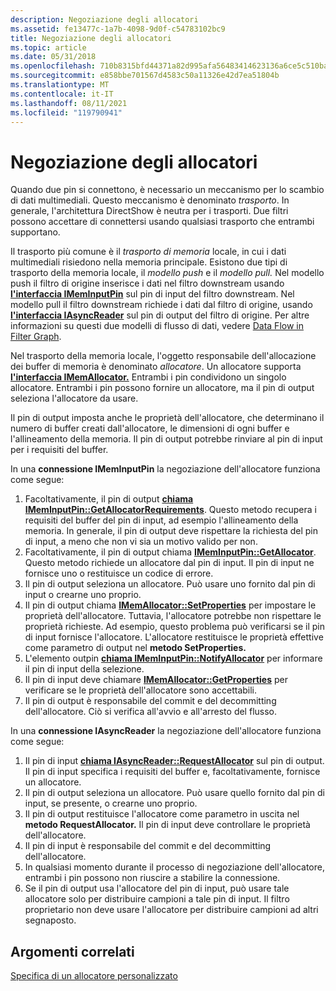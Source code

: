 ```yaml
---
description: Negoziazione degli allocatori
ms.assetid: fe13477c-1a7b-4098-9d0f-c54783102bc9
title: Negoziazione degli allocatori
ms.topic: article
ms.date: 05/31/2018
ms.openlocfilehash: 710b8315bfd44371a82d995afa56483414623136a6ce5c510babd5ea07b4b8bb
ms.sourcegitcommit: e858bbe701567d4583c50a11326e42d7ea51804b
ms.translationtype: MT
ms.contentlocale: it-IT
ms.lasthandoff: 08/11/2021
ms.locfileid: "119790941"
---
```

# <a name="negotiating-allocators"></a>Negoziazione degli allocatori

Quando due pin si connettono, è necessario un meccanismo per lo scambio di dati multimediali. Questo meccanismo è denominato *trasporto*. In generale, l'architettura DirectShow è neutra per i trasporti. Due filtri possono accettare di connettersi usando qualsiasi trasporto che entrambi supportano.

Il trasporto più comune è il *trasporto di memoria* locale, in cui i dati multimediali risiedono nella memoria principale. Esistono due tipi di trasporto della memoria locale, il *modello push* e il *modello pull.* Nel modello push il filtro di origine inserisce i dati nel filtro downstream usando [**l'interfaccia IMemInputPin**](/windows/desktop/api/Strmif/nn-strmif-imeminputpin) sul pin di input del filtro downstream. Nel modello pull il filtro downstream richiede i dati dal filtro di origine, usando [**l'interfaccia IAsyncReader**](/windows/desktop/api/Strmif/nn-strmif-iasyncreader) sul pin di output del filtro di origine. Per altre informazioni su questi due modelli di flusso di dati, vedere [Data Flow in Filter Graph](data-flow-in-the-filter-graph.md).

Nel trasporto della memoria locale, l'oggetto responsabile dell'allocazione dei buffer di memoria è denominato *allocatore*. Un allocatore supporta [**l'interfaccia IMemAllocator.**](/windows/desktop/api/Strmif/nn-strmif-imemallocator) Entrambi i pin condividono un singolo allocatore. Entrambi i pin possono fornire un allocatore, ma il pin di output seleziona l'allocatore da usare.

Il pin di output imposta anche le proprietà dell'allocatore, che determinano il numero di buffer creati dall'allocatore, le dimensioni di ogni buffer e l'allineamento della memoria. Il pin di output potrebbe rinviare al pin di input per i requisiti del buffer.

In una **connessione IMemInputPin** la negoziazione dell'allocatore funziona come segue:

1.  Facoltativamente, il pin di output [**chiama IMemInputPin::GetAllocatorRequirements**](/windows/desktop/api/Strmif/nf-strmif-imeminputpin-getallocatorrequirements). Questo metodo recupera i requisiti del buffer del pin di input, ad esempio l'allineamento della memoria. In generale, il pin di output deve rispettare la richiesta del pin di input, a meno che non vi sia un motivo valido per non.
2.  Facoltativamente, il pin di output chiama [**IMemInputPin::GetAllocator**](/windows/desktop/api/Strmif/nf-strmif-imeminputpin-getallocator). Questo metodo richiede un allocatore dal pin di input. Il pin di input ne fornisce uno o restituisce un codice di errore.
3.  Il pin di output seleziona un allocatore. Può usare uno fornito dal pin di input o crearne uno proprio.
4.  Il pin di output chiama [**IMemAllocator::SetProperties**](/windows/desktop/api/Strmif/nf-strmif-imemallocator-setproperties) per impostare le proprietà dell'allocatore. Tuttavia, l'allocatore potrebbe non rispettare le proprietà richieste. Ad esempio, questo problema può verificarsi se il pin di input fornisce l'allocatore. L'allocatore restituisce le proprietà effettive come parametro di output nel **metodo SetProperties.**
5.  L'elemento outpin [**chiama IMemInputPin::NotifyAllocator**](/windows/desktop/api/Strmif/nf-strmif-imeminputpin-notifyallocator) per informare il pin di input della selezione.
6.  Il pin di input deve chiamare [**IMemAllocator::GetProperties**](/windows/desktop/api/Strmif/nf-strmif-imemallocator-getproperties) per verificare se le proprietà dell'allocatore sono accettabili.
7.  Il pin di output è responsabile del commit e del decommitting dell'allocatore. Ciò si verifica all'avvio e all'arresto del flusso.

In una **connessione IAsyncReader** la negoziazione dell'allocatore funziona come segue:

1.  Il pin di input [**chiama IAsyncReader::RequestAllocator**](/windows/desktop/api/Strmif/nf-strmif-iasyncreader-requestallocator) sul pin di output. Il pin di input specifica i requisiti del buffer e, facoltativamente, fornisce un allocatore.
2.  Il pin di output seleziona un allocatore. Può usare quello fornito dal pin di input, se presente, o crearne uno proprio.
3.  Il pin di output restituisce l'allocatore come parametro in uscita nel **metodo RequestAllocator.** Il pin di input deve controllare le proprietà dell'allocatore.
4.  Il pin di input è responsabile del commit e del decommitting dell'allocatore.
5.  In qualsiasi momento durante il processo di negoziazione dell'allocatore, entrambi i pin possono non riuscire a stabilire la connessione.
6.  Se il pin di output usa l'allocatore del pin di input, può usare tale allocatore solo per distribuire campioni a tale pin di input. Il filtro proprietario non deve usare l'allocatore per distribuire campioni ad altri segnaposto.

## <a name="related-topics"></a>Argomenti correlati

<dl> <dt>

[Specifica di un allocatore personalizzato](providing-a-custom-allocator.md)
</dt> </dl>

 

 



